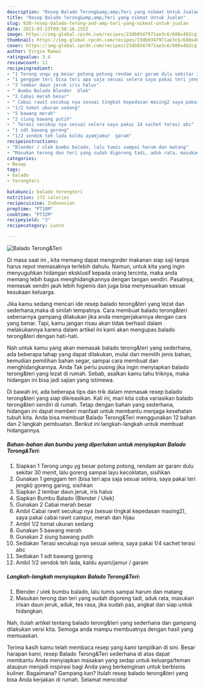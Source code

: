 ```yaml
---
description: "Resep Balado Terong&amp;amp;Teri yang nikmat Untuk Jualan"
title: "Resep Balado Terong&amp;amp;Teri yang nikmat Untuk Jualan"
slug: 920-resep-balado-terong-and-amp-teri-yang-nikmat-untuk-jualan
date: 2021-03-23T09:58:16.155Z
image: https://img-global.cpcdn.com/recipes/23db0347971ae3c6/680x482cq70/balado-terongteri-foto-resep-utama.jpg
thumbnail: https://img-global.cpcdn.com/recipes/23db0347971ae3c6/680x482cq70/balado-terongteri-foto-resep-utama.jpg
cover: https://img-global.cpcdn.com/recipes/23db0347971ae3c6/680x482cq70/balado-terongteri-foto-resep-utama.jpg
author: Virgie Ramos
ratingvalue: 3.4
reviewcount: 12
recipeingredient:
- "1 Terong ungu yg besar potong potong rendam air garam dulu sekitar 30 menit lalu goreng sampai layu kecoklatan sisihkan"
- "1 genggam teri bisa teri apa saja sesuai selera saya pakai teri jengki goreng garing sisihkan"
- "2 lembar daun jeruk iris halus"
- " Bumbu Balado Blender  Ulek"
- "2 Cabai merah besar"
- " Cabai rawit secukup nya sesuai tingkat kepedasan masing2 saya pakai cabai rawit campur merah dan hijau"
- "1/2 tomat ukuran sedang"
- "5 bawang merah"
- "2 siung bawang putih"
- " Terasi secukup nya sesuai selera saya pakai 14 sachet terasi abc"
- "1 sdt bawang goreng"
- "1/2 sendok teh lada kaldu ayamjamur  garam"
recipeinstructions:
- "Blender / ulek bumbu balado, lalu tumis sampai harum dan matang"
- "Masukan terong dan teri yang sudah digoreng tadi, aduk rata, masukan irisan daun jeruk, aduk, tes rasa, jika sudah pas, angkat dan siap untuk hidangkan."
categories:
- Resep
tags:
- balado
- terongteri

katakunci: balado terongteri 
nutrition: 173 calories
recipecuisine: Indonesian
preptime: "PT18M"
cooktime: "PT32M"
recipeyield: "3"
recipecategory: Lunch

---
```



![Balado Terong&amp;Teri](https://img-global.cpcdn.com/recipes/23db0347971ae3c6/680x482cq70/balado-terongteri-foto-resep-utama.jpg)

Di masa  saat ini , kita memang dapat mengorder makanan siap saji tanpa harus repot memasaknya terlebih dahulu. Namun, untuk kita yang ingin menyuguhkan hidangan eksklusif kepada orang tercinta, maka anda memang lebih bagus menghidangkannya dengan tangan sendiri. Pasalnya, memasak sendiri jauh lebih higienis dan juga bisa menyesuaikan sesuai kesukaan keluarga.

Jika kamu sedang mencari ide resep balado terong&amp;teri yang lezat dan sederhana,maka di sinilah tempatnya. Cara membuat balado terong&amp;teri  sebenarnya gampang dilakukan jika anda mengerjakannya dengan cara yang benar. Tapi, kamu jangan risau akan tidak berhasil dalam melakukannya 
karena dalam artikel ini kami akan mengupas balado terong&amp;teri dengan hati-hati.  



Nah untuk kamu yang akan memasak balado terong&amp;teri yang sederhana, ada beberapa tahap yang dapat dilakukan, mulai dari memilih jenis bahan, kemudian pemilihan bahan segar, sampai cara membuat dan menghidangkannya. Anda Tak perlu pusing jika ingin menyiapkan balado terong&amp;teri yang lezat di rumah. Sebab, asalkan kamu  tahu triknya, maka hidangan ini bisa jadi sajian yang istimewa.

Di bawah ini, ada beberapa tips dan trik dalam memasak resep balado terong&amp;teri yang siap dikreasikan. Kali ini, mari kita coba variasikan balado terong&amp;teri sendiri di rumah. Tetap dengan bahan yang sederhana, hidangan ini dapat memberi manfaat untuk membantu menjaga kesehatan tubuh kita. Anda bisa membuat Balado Terong&amp;Teri menggunakan 12 bahan dan 2 langkah pembuatan. Berikut ini langkah-langkah untuk membuat hidangannya.

<!--inarticleads1-->

##### Bahan-bahan dan bumbu yang diperlukan untuk menyiapkan Balado Terong&amp;Teri:

1. Siapkan 1 Terong ungu yg besar potong potong, rendam air garam dulu sekitar 30 menit, lalu goreng sampai layu kecoklatan, sisihkan
1. Gunakan 1 genggam teri (bisa teri apa saja sesuai selera, saya pakai teri jengki) goreng garing, sisihkan
1. Siapkan 2 lembar daun jeruk, iris halus
1. Siapkan  Bumbu Balado (Blender / Ulek)
1. Gunakan 2 Cabai merah besar
1. Ambil  Cabai rawit secukup nya (sesuai tingkat kepedasan masing2), saya pakai cabai rawit campur, merah dan hijau
1. Ambil 1/2 tomat ukuran sedang
1. Gunakan 5 bawang merah
1. Gunakan 2 siung bawang putih
1. Sediakan  Terasi secukup nya sesuai selera, saya pakai 1/4 sachet terasi abc
1. Sediakan 1 sdt bawang goreng
1. Ambil 1/2 sendok teh lada, kaldu ayam/jamur / garam




<!--inarticleads2-->

##### Langkah-langkah menyiapkan Balado Terong&amp;Teri:

1. Blender / ulek bumbu balado, lalu tumis sampai harum dan matang
1. Masukan terong dan teri yang sudah digoreng tadi, aduk rata, masukan irisan daun jeruk, aduk, tes rasa, jika sudah pas, angkat dan siap untuk hidangkan.




Nah, itulah artikel tentang  balado terong&amp;teri  yang sederhana dan gampang dilakukan versi kita. Semoga anda mampu membuatnya dengan hasil yang memuaskan. 

Terima kasih kamu telah membaca resep yang kami tampilkan di sini. Besar harapan kami, resep  Balado Terong&amp;Teri sederhana di atas dapat membantu Anda menyiapkan masakan yang sedap untuk keluarga/teman ataupun menjadi inspirasi bagi Anda yang berkeinginan untuk berbisnis kuliner. Bagaimana? Gampang kan? Itulah resep balado terong&amp;teri yang bisa Anda kerjakan di rumah. Selamat mencoba!

